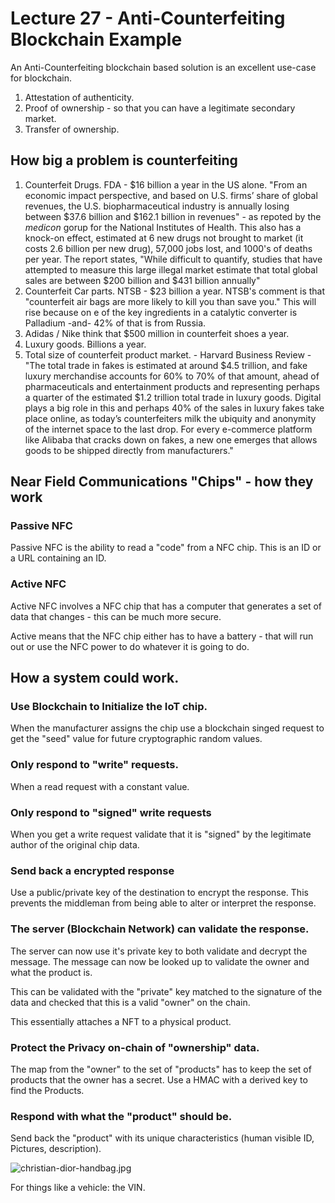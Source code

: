 

<style>
.pagebreak { page-break-before: always; }
.half { height: 200px; }
</style>
<style>
.pagebreak { page-break-before: always; }
.half { height: 200px; }
.markdown-body {
	font-size: 12px;
}
.markdown-body td {
	font-size: 12px;
}
</style>


# Lecture 27 - Anti-Counterfeiting Blockchain Example

An Anti-Counterfeiting blockchain based solution is an excellent use-case for
blockchain.

1. Attestation of authenticity.
2. Proof of ownership - so that you can have a legitimate secondary market.
3. Transfer of ownership.

## How big a problem is counterfeiting

1. Counterfeit Drugs.  FDA - $16 billion a year in the US alone.  "From an economic impact perspective, and based on U.S. firms’ share of global revenues, the U.S.
biopharmaceutical industry is annually losing between $37.6 billion and $162.1 billion in revenues" - as repoted by the _medicon_ gorup for the National Institutes of Health.  This also has a knock-on effect, estimated at 6 new drugs not brought to market (it costs 2.6 billion per new drug), 57,000 jobs lost, and 1000's of deaths per year.   The report states, "While difficult to quantify,
studies that have attempted
to measure this large illegal
market estimate that total
global sales are between
$200 billion and $431
billion annually"
2. Counterfeit Car parts.  NTSB - $23 billion a year.   NTSB's comment is that "counterfeit air bags are more likely to kill you than save you."  This will rise because on e of the key ingredients in a catalytic converter is Palladium -and- 42% of that is from Russia.
3. Adidas / Nike think that $500 million in counterfeit shoes a year.
3. Luxury goods.  Billions a year.
4. Total size of counterfeit product market. - Harvard Business Review - "The total trade in fakes is estimated at around $4.5 trillion, and fake luxury merchandise accounts for 60% to 70% of that amount, ahead of pharmaceuticals and entertainment products and representing perhaps a quarter of the estimated $1.2 trillion total trade in luxury goods.  Digital plays a big role in this and perhaps 40% of the sales in luxury fakes take place online, as today’s counterfeiters milk the ubiquity and anonymity of the internet space to the last drop. For every e-commerce platform like Alibaba that cracks down on fakes, a new one emerges that allows goods to be shipped directly from manufacturers."



## Near Field Communications "Chips" - how they work

### Passive NFC

Passive NFC is the ability to read a "code" from a NFC chip.  This is an ID or
a URL containing an ID.



### Active NFC

Active NFC involves a NFC chip that has a computer that generates a set of data
that changes - this can be much more secure.

Active means that the NFC chip either has to have a battery - that will run out
or use the NFC power to do whatever it is going to do.



## How a system could work.


### Use Blockchain to Initialize the IoT chip.

When the manufacturer assigns the chip use a blockchain singed
request to get the "seed" value for future cryptographic random
values.
 

### Only respond to "write" requests.

When a read request with a constant value.




### Only respond to "signed" write requests

When you get a write request validate that it is "signed" by the 
legitimate author of the original chip data.



### Send back a encrypted response

Use a public/private key of the destination to encrypt the response.
This prevents the middleman from being able to alter or interpret 
the response.



### The server (Blockchain Network) can validate the response.

The server can now use it's private key to both validate and decrypt the message.
The message can now be looked up to validate the owner and what the product is.

This can be validated with the "private" key matched to the signature of the
data and checked that this is a valid "owner" on the chain.

This essentially attaches a NFT to a physical product.



### Protect the Privacy on-chain of "ownership" data.

The map from the "owner" to the set of "products" has to keep the set of products
that the owner has a secret.  Use a HMAC with a derived key to find the Products.



### Respond with what the "product" should be.

Send back the "product" with its unique characteristics (human visible ID, Pictures,
description).

![christian-dior-handbag.jpg](christian-dior-handbag.jpg)

For things like a vehicle: the VIN.








